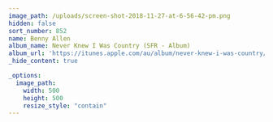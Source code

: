 ```yaml
---
image_path: /uploads/screen-shot-2018-11-27-at-6-56-42-pm.png
hidden: false
sort_number: 852
name: Benny Allen
album_name: Never Knew I Was Country (SFR - Album)
album_url: 'https://itunes.apple.com/au/album/never-knew-i-was-country/1439543141'
_hide_content: true

_options:
  image_path:
    width: 500
    height: 500
    resize_style: "contain"
---
```


